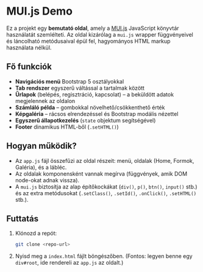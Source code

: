# MUI.js Demo

Ez a projekt egy **bemutató oldal**, amely a [MUI.js](./mui.js) JavaScript könyvtár használatát szemlélteti.
Az oldal kizárólag a `mui.js` wrapper függvényeivel és láncolható metódusaival épül fel, hagyományos HTML markup használata nélkül.

## Fő funkciók

* **Navigációs menü** Bootstrap 5 osztályokkal
* **Tab rendszer** egyszerű váltással a tartalmak között
* **Űrlapok** (belépés, regisztráció, kapcsolat) – a beküldött adatok megjelennek az oldalon
* **Számláló példa** – gombokkal növelhető/csökkenthető érték
* **Képgaléria** – rácsos elrendezéssel és Bootstrap modális nézettel
* **Egyszerű állapotkezelés** (`state` objektum segítségével)
* **Footer** dinamikus HTML-ből (`.setHTML()`)

## Hogyan működik?

* Az `app.js` fájl összefűzi az oldal részeit: menü, oldalak (Home, Formok, Galéria), és a lábléc.
* Az oldalak komponensként vannak megírva (függvények, amik DOM node-okat adnak vissza).
* A `mui.js` biztosítja az alap építőkockákat (`div()`, `p()`, `btn()`, `input()` stb.) és az extra metódusokat (`.setClass()`, `.setId()`, `.onClick()`, `.setHTML()` stb.).

## Futtatás

1. Klónozd a repót:

   ```bash
   git clone <repo-url>
   ```
2. Nyisd meg a `index.html` fájlt böngészőben.
   (Fontos: legyen benne egy `div#root`, ide rendereli az `app.js` az oldalt.)
